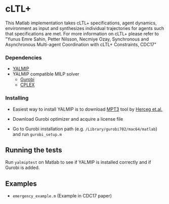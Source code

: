 # cLTL+

This Matlab implementation takes cLTL+ specifications, agent dynamics, environment as input and synthesizes individual trajectories for agents such that specifications are met.
For more information on cLTL+ please refer to "Yunus Emre Sahin, Petter Nilsson, Necmiye Ozay, Synchronous and Asynchronous Multi-agent Coordination with cLTL+
Constraints, CDC17"

### Dependencies

* [YALMIP](https://yalmip.github.io/)
* YALMIP compatible MILP solver
  * [Gurobi](http://www.gurobi.com/)
  * [CPLEX](https://www-01.ibm.com/software/commerce/optimization/cplex-optimizer/)

### Installing

* Easiest way to install YALMIP is to download [MPT3](http://control.ee.ethz.ch/~mpt/3/Main/Installation?action=download&upname=install_mpt3.m) tool by [Herceg et.al.](http://control.ee.ethz.ch/~mpt)

* Download Gurobi optimizer and acquire a license file

* Go to Gurobi installation path (e.g. ```/Library/gurobi702/mac64/matlab```) and run ```gurobi_setup.m```


## Running the tests

Run ```yalmiptest``` on Matlab to see if YALMIP is installed correctly and if Gurobi is added.

## Examples

* ```emergency_example.m``` (Example in CDC17 paper)
